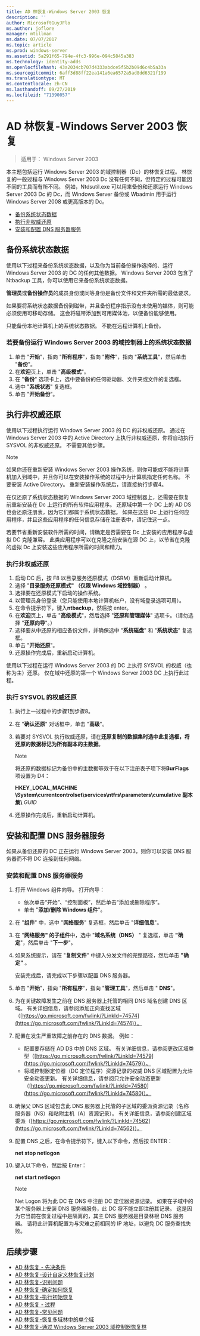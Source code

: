 ```yaml
---
title: AD 林恢复-Windows Server 2003 恢复
description: ''
author: MicrosoftGuyJFlo
ms.author: joflore
manager: mtillman
ms.date: 07/07/2017
ms.topic: article
ms.prod: windows-server
ms.assetid: 5a291f65-794e-4fc3-996e-094c5845a383
ms.technology: identity-adds
ms.openlocfilehash: 43a2034cb707d4333abdce5f5b2b09d6c4b5a33a
ms.sourcegitcommit: 6aff3d88ff22ea141a6ea6572a5ad8dd6321f199
ms.translationtype: MT
ms.contentlocale: zh-CN
ms.lasthandoff: 09/27/2019
ms.locfileid: "71390057"
---
```

# <a name="ad-forest-recovery---windows-server-2003-recovery"></a>AD 林恢复-Windows Server 2003 恢复

>适用于： Windows Server 2003

本主题包括运行 Windows Server 2003 的域控制器（Dc）的林恢复过程。 林恢复的一般过程与 Windows Server 2003 Dc 没有任何不同，但特定的过程可能因不同的工具而有所不同。 例如，Ntdsutil.exe 可以用来备份和还原运行 Windows Server 2003 Dc 的 Dc，而 Windows Server 备份或 Wbadmin 用于运行 Windows Server 2008 或更高版本的 Dc。  
  
- [备份系统状态数据](#backing-up-the-system-state-data)  
- [执行非权威还原](#performing-a-nonauthoritative-restore)  
- [安装和配置 DNS 服务器服务](#install-and-configure-the-dns-server-service)

## <a name="backing-up-the-system-state-data"></a>备份系统状态数据
使用以下过程来备份系统状态数据，以及你为当前备份操作选择的、运行 Windows Server 2003 的 DC 的任何其他数据。 Windows Server 2003 包含了 Ntbackup 工具，你可以使用它来备份系统状态数据。  
  
**管理员**或**备份操作员**的成员身份或同等身份是备份文件和文件夹所需的最低要求。   
  
如果要将系统状态数据备份到磁带，并且备份程序指示没有未使用的媒体，则可能必须使用可移动存储。 这会将磁带添加到可用媒体池，以便备份能够使用。  
  
只能备份本地计算机上的系统状态数据。 不能在远程计算机上备份。  
  
### <a name="to-back-up-the-system-state-data-on-a-domain-controller-that-runs-windows-server-2003"></a>若要备份运行 Windows Server 2003 的域控制器上的系统状态数据  
  
1. 单击 "**开始**"，指向 "**所有程序**"，指向 "**附件**"，指向 "**系统工具**"，然后单击 "**备份**"。  
2. 在**欢迎**页上，单击 "**高级模式**"。  
3. 在 "**备份**" 选项卡上，选中要备份的任何驱动器、文件夹或文件的复选框。  
4. 选中 "**系统状态**" 复选框。  
5. 单击 "**开始备份**"。  
  
## <a name="performing-a-nonauthoritative-restore"></a>执行非权威还原  

使用以下过程执行运行 Windows Server 2003 的 DC 的非权威还原。 通过在 Windows Server 2003 中的 Active Directory 上执行非权威还原，你将自动执行 SYSVOL 的非权威还原。 不需要其他步骤。  
  
> [!NOTE]
> 如果你还在重新安装 Windows Server 2003 操作系统，则你可能或不能将计算机加入到域中，并且你可以在安装操作系统的过程中为计算机指定任何名称。 不要安装 Active Directory。 重新安装操作系统后，请直接执行步骤4。  
  
在仅还原了系统状态数据的 Windows Server 2003 域控制器上，还需要在恢复前重新安装在 Dc 上运行的所有软件应用程序。 还原域中第一个 DC 上的 AD DS 也会还原注册表，因为它们都属于系统状态数据。 如果在这些 Dc 上运行任何应用程序，并且这些应用程序的任何信息存储在注册表中，请记住这一点。  
  
若要节省重新安装软件所需的时间，请确定是否需要在 Dc 上安装的应用程序与虚拟 DC 克隆兼容。 此类应用程序可以在克隆之前安装在源 DC 上，以节省在克隆的虚拟 Dc 上安装这些应用程序所需的时间和精力。  
  
### <a name="to-perform-a-nonauthoritative-restore"></a>执行非权威还原
  
1. 启动 DC 后，按 F8 以目录服务还原模式（DSRM）重新启动计算机。  
2. 选择 "**目录服务还原模式" （仅限 Windows 域控制器）** 。  
3. 选择要在还原模式下启动的操作系统。  
4. 以管理员身份登录（您只能使用本地计算机帐户，没有域登录选项可用）。  
5. 在命令提示符下，键入**ntbackup**，然后按 enter。  
6. 在**欢迎**页上，单击 "**高级模式**"，然后选择 "**还原和管理媒体**" 选项卡。（请勿选择 "**还原向导**"。）  
7. 选择要从中还原的相应备份文件，并确保选中 "**系统磁盘**" 和 "**系统状态**" 复选框。  
8. 单击 "**开始还原**"。  
9. 还原操作完成后，重新启动计算机。  
  
使用以下过程在运行 Windows Server 2003 的 DC 上执行 SYSVOL 的权威（也称为主）还原。 仅在域中还原的第一个 Windows Server 2003 DC 上执行此过程。  
  
### <a name="to-perform-an-authoritative-restore-of-sysvol"></a>执行 SYSVOL 的权威还原  
  
1. 执行上一过程中的步骤1到步骤8。  
2. 在 "**确认还原**" 对话框中，单击 "**高级**"。  
3. 若要对 SYSVOL 执行权威还原，请在**还原复制的数据集时选中此复选框，将还原的数据标记为所有副本的主数据**。  

   > [!NOTE]
   > 将还原的数据标记为备份中的主数据等效于在以下注册表子项下将**BurFlags**项设置为 D4：  
   >   
   > **HKEY_LOCAL_MACHINE \System\currentcontrolset\services\ntfrs\parameters\cumulative 副本集\\** *GUID*  

4. 还原操作完成后，重新启动计算机。  
  
## <a name="install-and-configure-the-dns-server-service"></a>安装和配置 DNS 服务器服务

如果从备份还原的 DC 正在运行 Windows Server 2003，则你可以安装 DNS 服务器而不将 DC 连接到任何网络。  
  
### <a name="to-install-and-configure-the-dns-server-service"></a>安装和配置 DNS 服务器服务  
  
1. 打开 Windows 组件向导。 打开向导：  

   - 依次单击“开始”、“控制面板”，然后单击“添加或删除程序”。  
   - 单击 "**添加/删除 Windows 组件**"。  

2. 在 "**组件**" 中，选中 "**网络服务**" 复选框，然后单击 "**详细信息**"。  
3. 在 "**网络服务" 的子组件**中，选中 "**域名系统（DNS）** " 复选框，单击 **"确定**"，然后单击 "**下一步**"。  
4. 如果系统提示，请在 "**复制文件**" 中键入分发文件的完整路径，然后单击 **"确定"** 。  

   安装完成后，请完成以下步骤以配置 DNS 服务器。  

5. 单击 "**开始**"，指向 "**所有程序**"，指向 "**管理工具**"，然后单击 " **DNS**"。  
6. 为在关键故障发生之前在 DNS 服务器上托管的相同 DNS 域名创建 DNS 区域。 有关详细信息，请参阅添加正向查找区域（[https://go.microsoft.com/fwlink/?LinkId=74574](https://go.microsoft.com/fwlink/?LinkId=74574)）。  
7. 配置在发生严重故障之前存在的 DNS 数据。 例如：  

   - 配置要存储在 AD DS 中的 DNS 区域。 有关详细信息，请参阅更改区域类型（[https://go.microsoft.com/fwlink/?LinkId=74579](https://go.microsoft.com/fwlink/?LinkId=74579)）。  
   - 将域控制器定位器（DC 定位程序）资源记录的权威 DNS 区域配置为允许安全动态更新。 有关详细信息，请参阅只允许安全动态更新（[https://go.microsoft.com/fwlink/?LinkId=74580](https://go.microsoft.com/fwlink/?LinkId=74580)）。  

8. 确保父 DNS 区域包含此 DNS 服务器上托管的子区域的委派资源记录（名称服务器（NS）和粘附主机（A）资源记录）。 有关详细信息，请参阅创建区域委派（[https://go.microsoft.com/fwlink/?LinkId=74562](https://go.microsoft.com/fwlink/?LinkId=74562)）。  
9. 配置 DNS 之后，在命令提示符下，键入以下命令，然后按 ENTER：  

   **net stop netlogon**

10. 键入以下命令，然后按 Enter：  

    **net start netlogon**

    > [!NOTE]
    > Net Logon 将为此 DC 在 DNS 中注册 DC 定位器资源记录。 如果在子域中的某个服务器上安装 DNS 服务器服务，此 DC 将不能立即注册其记录。 这是因为它当前在恢复过程中是隔离的，其主 DNS 服务器是目录林根 DNS 服务器。 请将此计算机配置为与灾难之前相同的 IP 地址，以避免 DC 服务查找失败。

## <a name="next-steps"></a>后续步骤

- [AD 林恢复 - 先决条件](AD-Forest-Recovery-Prerequisties.md)  
- [AD 林恢复-设计自定义林恢复计划](AD-Forest-Recovery-Devising-a-Plan.md)  
- [AD 林恢复-识别问题](AD-Forest-Recovery-Identify-the-Problem.md)
- [AD 林恢复-确定如何恢复](AD-Forest-Recovery-Determine-how-to-Recover.md)
- [AD 林恢复-执行初始恢复](AD-Forest-Recovery-Perform-initial-recovery.md)  
- [AD 林恢复 - 过程](AD-Forest-Recovery-Procedures.md)  
- [AD 林恢复-常见问题](AD-Forest-Recovery-FAQ.md)  
- [AD 林恢复-恢复多域林中的单个域](AD-Forest-Recovery-Single-Domain-in-Multidomain-Recovery.md)  
- [AD 林恢复-通过 Windows Server 2003 域控制器恢复林](AD-Forest-Recovery-Windows-Server-2003.md) 
